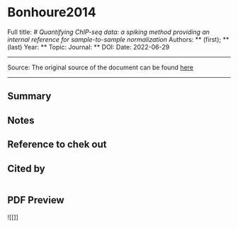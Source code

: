 # Bonhoure2014
Full title: *# Quantifying ChIP-seq data: a spiking method providing an internal reference for sample-to-sample normalization*
Authors: ** (first); ** (last)
Year: **
Topic: 
Journal: **
DOI: 
Date: 2022-06-29

---

Source: The original source of the document can be found [here]()

---

## Summary

## Notes

## Reference to chek out



## Cited by
```query

```

## PDF Preview
![[]]


